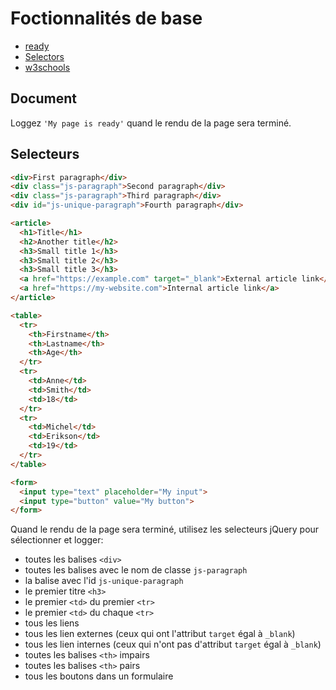 # Foctionnalités de base

+ [ready](https://api.jquery.com/ready/)
+ [Selectors](https://api.jquery.com/category/selectors/)
+ [w3schools](https://www.w3schools.com/jquery/jquery_selectors.asp)

## Document

Loggez `'My page is ready'` quand le rendu de la page sera terminé.

## Selecteurs

```html
<div>First paragraph</div>
<div class="js-paragraph">Second paragraph</div>
<div class="js-paragraph">Third paragraph</div>
<div id="js-unique-paragraph">Fourth paragraph</div>

<article>
  <h1>Title</h1>
  <h2>Another title</h2>
  <h3>Small title 1</h3>
  <h3>Small title 2</h3>
  <h3>Small title 3</h3>
  <a href="https://example.com" target="_blank">External article link</a>
  <a href="https://my-website.com">Internal article link</a>
</article>

<table>
  <tr>
    <th>Firstname</th>
    <th>Lastname</th> 
    <th>Age</th>
  </tr>
  <tr>
    <td>Anne</td>
    <td>Smith</td> 
    <td>18</td>
  </tr>
  <tr>
    <td>Michel</td>
    <td>Erikson</td> 
    <td>19</td>
  </tr>
</table>

<form>
  <input type="text" placeholder="My input">
  <input type="button" value="My button">
</form>
```

Quand le rendu de la page sera terminé, utilisez les selecteurs jQuery pour sélectionner et logger:

+ toutes les balises `<div>`
+ toutes les balises avec le nom de classe `js-paragraph`
+ la balise avec l'id `js-unique-paragraph`
+ le premier titre `<h3>`
+ le premier `<td>` du premier `<tr>` 
+ le premier `<td>` du chaque `<tr>`
+ tous les liens
+ tous les lien externes (ceux qui ont l'attribut `target` égal à `_blank`)
+ tous les lien internes (ceux qui n'ont pas d'attribut `target` égal à `_blank`)
+ toutes les balises `<th>` impairs
+ toutes les balises `<th>` pairs
+ tous les boutons dans un formulaire